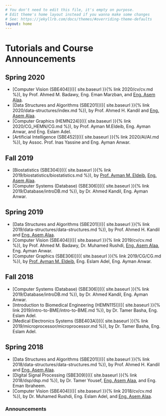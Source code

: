 ```yaml
---
# You don't need to edit this file, it's empty on purpose.
# Edit theme's home layout instead if you wanna make some changes
# See: https://jekyllrb.com/docs/themes/#overriding-theme-defaults
layout: home
---
```

# Tutorials and Course Announcements

## Spring 2020 

* [Computer Vision \(SBE404\)]({{ site.baseurl }}{% link 2020/cv/cv.md %}), by Prof. Ahmed M. Badawy, Eng. Eman Marzban, and [Eng. Asem Alaa](https://a-alaa.github.io).
* [Data Structures and Algorithms \(SBE201\)]({{ site.baseurl }}{% link 2020/data-structures/index.md %}), by Prof. Ahmed H. Kandil and <a href="https://a-alaa.github.io">Eng. Asem Alaa</a>.
* [Computer Graphics \(HEMN224\)]({{ site.baseurl }}{% link 2020/CG_HEMN/CG.md %}), by Prof. Ayman M.Eldeib, Eng. Ayman Anwar, and Eng. Eslam Adel.
* [Artificial Intelligence \(SBE452\)]({{ site.baseurl }}{% link 2020/AI/AI.md %}), by Assoc. Prof. Inas Yassine and Eng. Ayman Anwar.

## Fall 2019 

* [Biostatistics \(SBE304\)]({{ site.baseurl }}{% link 2019/biostatistics/biostatistics.md %}), by <a href="https://scholar.cu.edu.eg/?q=eldeib">Prof. Ayman M. Eldeib</a>, <a href="https://a-alaa.github.io">Eng. Asem Alaa</a>. 
* [Computer Systems (Database) \(SBE306\)]({{ site.baseurl }}{% link 2019/Database/introDB.md %}), by Dr. Ahmed Kandil, Eng. Ayman Anwar. 


## Spring 2019

* [Data Structures and Algorithms \(SBE201\)]({{ site.baseurl }}{% link 2019/data-structures/data-structures.md %}), by Prof. Ahmed H. Kandil and <a href="https://a-alaa.github.io">Eng. Asem Alaa</a>.
* [Computer Vision \(SBE404\)]({{ site.baseurl }}{% link 2019/cv/cv.md %}), by Prof. Ahmed M. Badawy, Dr. Muhamed Rushdi, <a href="https://a-alaa.github.io">Eng. Asem Alaa</a>, Eng. Ayman Anwar.
* [Computer Graphics \(SBE306\)]({{ site.baseurl }}{% link 2019/CG/CG.md %}), by <a href="https://scholar.cu.edu.eg/?q=eldeib">Prof. Ayman M. Eldeib</a>, Eng. Eslam Adel, Eng. Ayman Anwar.

## Fall 2018

* [Computer Systems (Database) \(SBE306\)]({{ site.baseurl }}{% link 2019/Database/introDB.md %}), by Dr. Ahmed Kandil, Eng. Ayman Anwar. 
* [Introduction to Biomedical Engineering \(HEMN115\)]({{ site.baseurl }}{% link 2019/intro-to-BME/intro-to-BME.md %}), by Dr. Tamer Basha, Eng. Eslam Adel.
* [Medical Electronics Systems \(SBE403A\)]({{ site.baseurl }}{% link 2019/microprocessor/microprocessor.md %}), by Dr. Tamer Basha, Eng. Eslam Adel. 

## Spring 2018

* [Data Structures and Algorithms \(SBE201\)]({{ site.baseurl }}{% link 2018/data-structures/data-structures.md %}), by Prof. Ahmed H. Kandil and <a href="https://a-alaa.github.io">Eng. Asem Alaa</a>.
* [Digital Signal Processing \(SBE309\)]({{ site.baseurl }}{% link 2018/dsp/dsp.md %}), by Dr. Tamer Yousef, <a href="https://a-alaa.github.io">Eng. Asem Alaa</a>, and Eng. Eman Ibraheem.
* [Computer Vision \(SBE404\)]({{ site.baseurl }}{% link 2018/cv/cv.md %}), by Dr. Muhamed Rushdi, Eng. Eslam Adel, and <a href="https://a-alaa.github.io">Eng. Asem Alaa</a>.

 

### Announcements
